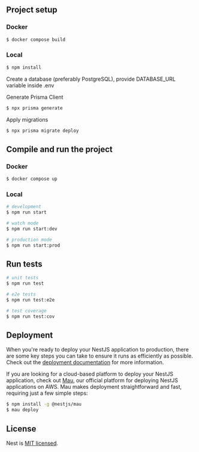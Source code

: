 ## Project setup

### Docker

```bash
$ docker compose build
```

### Local

```bash
$ npm install
```

Create a database (preferably PostgreSQL), provide DATABASE_URL variable inside .env

Generate Prisma Client

```bash
$ npx prisma generate
```

Apply migrations

```bash
$ npx prisma migrate deploy
```


## Compile and run the project

### Docker 

```bash
$ docker compose up
```

### Local

```bash
# development
$ npm run start

# watch mode
$ npm run start:dev

# production mode
$ npm run start:prod
```

## Run tests

```bash
# unit tests
$ npm run test

# e2e tests
$ npm run test:e2e

# test coverage
$ npm run test:cov
```

## Deployment

When you're ready to deploy your NestJS application to production, there are some key steps you can take to ensure it runs as efficiently as possible. Check out the [deployment documentation](https://docs.nestjs.com/deployment) for more information.

If you are looking for a cloud-based platform to deploy your NestJS application, check out [Mau](https://mau.nestjs.com), our official platform for deploying NestJS applications on AWS. Mau makes deployment straightforward and fast, requiring just a few simple steps:

```bash
$ npm install -g @nestjs/mau
$ mau deploy
```

## License

Nest is [MIT licensed](https://github.com/nestjs/nest/blob/master/LICENSE).
